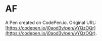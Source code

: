 # AF

A Pen created on CodePen.io. Original URL: [https://codepen.io/j0aod3v/pen/vYQzOQr](https://codepen.io/j0aod3v/pen/vYQzOQr).

